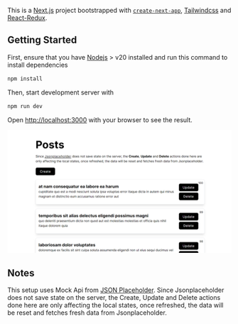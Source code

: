 This is a [Next.js](https://nextjs.org/) project bootstrapped with [`create-next-app`](https://github.com/vercel/next.js/tree/canary/packages/create-next-app), [Tailwindcss](https://tailwindcss.com/) and [React-Redux](https://react-redux.js.org/).

## Getting Started

First, ensure that you have [Nodejs](https://nodejs.org/en) > v20 installed and run this command to install dependencies

```bash
npm install
```

Then, start development server with

```bash
npm run dev
```

Open [http://localhost:3000](http://localhost:3000) with your browser to see the result.

![Screen Shot](/public/screenshot.png)

## Notes

This setup uses Mock Api from [JSON Placeholder](https://jsonplaceholder.typicode.com/).
Since Jsonplaceholder does not save state on the server, the Create, Update and Delete actions done here are only affecting the local states, once refreshed, the data will be reset and fetches fresh data from Jsonplaceholder.
